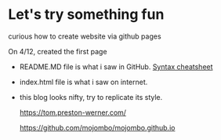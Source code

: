 # Let's try something fun
curious how to create website via github pages

On 4/12, created the first page

* README.MD file is what i saw in GitHub. [Syntax cheatsheet](https://github.com/adam-p/markdown-here/wiki/Markdown-Cheatsheet)

* index.html file is what i saw on internet.

* this blog looks nifty, try to replicate its style.

  https://tom.preston-werner.com/

  https://github.com/mojombo/mojombo.github.io
